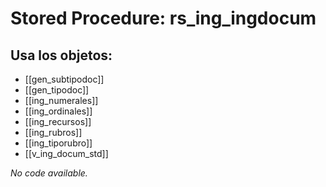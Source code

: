 # Stored Procedure: rs_ing_ingdocum

## Usa los objetos:
- [[gen_subtipodoc]]
- [[gen_tipodoc]]
- [[ing_numerales]]
- [[ing_ordinales]]
- [[ing_recursos]]
- [[ing_rubros]]
- [[ing_tiporubro]]
- [[v_ing_docum_std]]

*No code available.*
